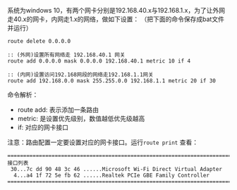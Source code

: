 系统为windows 10，有两个网卡分别是192.168.40.x与192.168.1.x，为了让外网走40.x的网卡，内网走1.x的网络，做如下设置：
（把下面的命令保存成bat文件并运行）
```batch
route delete 0.0.0.0

:: (外网)设置所有网络走 192.168.40.1 网关
route add 0.0.0.0 mask 0.0.0.0 192.168.40.1 metric 10 if 4

:: (内网)设置访问192.168网段的网络走192.168.1.1网关
route add 192.168.0.0 mask 255.255.0.0 192.168.1.1 metric 20 if 30
```

命令解析：
  - route add: 表示添加一条路由
  - metric: 是设置优先级别，数值越低优先级越高
  - if: 对应的网卡接口

注意：路由配置一定要设置对应的网卡接口。运行`route print` 查看：
```
===========================================================================
接口列表
 30...7c dd 90 48 3c 46 ......Microsoft Wi-Fi Direct Virtual Adapter
  4...a4 1f 72 5e fb 62 ......Realtek PCIe GBE Family Controller
===========================================================================
```
